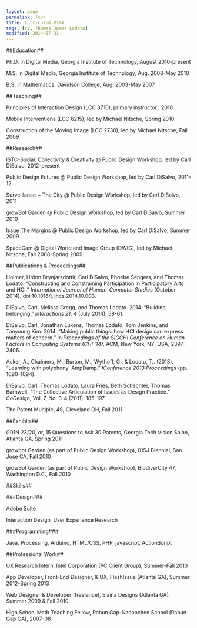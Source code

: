 ```yaml
---
layout: page
permalink: /cv/
title: Curriculum Vitæ
tags: [cv, Thomas James Lodato]
modified: 2014-07-31
---
```


##Education##

Ph.D. in Digital Media, Georgia Institute of Technology, August 2010-present

M.S. in Digital Media, Georgia Institute of Technology, Aug. 2008-May 2010

B.S. in Mathematics, Davidson College, Aug. 2003-May 2007

##Teaching##

Principles of Interaction Design (LCC 3710), primary instructor , 2010

Mobile Interventions (LCC 6215), led by Michael Nitsche, Spring 2010

Construction of the Moving Image (LCC 2730), led by Michael Nitsche, Fall 2009

##Research##

ISTC-Social: Collectivity & Creativity @ Public Design Workshop, led by Carl DiSalvo, 2012-present

Public Design Futures @ Public Design Workshop, led by Carl DiSalvo, 2011-12

Surveillance + The City @ Public Design Workshop, led by Carl DiSalvo, 2011

growBot Garden @ Public Design Workshop, led by Carl DiSalvo, Summer 2010

Issue The Margins @ Public Design Workshop, led by Carl DiSalvo, Summer 2009

SpaceCam @ Digital World and Image Group (DWIG), led by Michael Nitsche, Fall 2008-Spring 2009


##Publications & Proceedings##

Holmer, Hrönn Brynjarsdóttir, Carl DiSalvo, Phoebe Sengers, and Thomas Lodato. “Constructing and Constraining Participation in Participatory Arts and HCI.” *International Journal of Human-Computer Studies* (October 2014). doi:10.1016/j.ijhcs.2014.10.003.

DiSalvo, Carl, Melissa Gregg, and Thomas Lodato. 2014. “Building belonging.” *interactions 21*, 4 (July 2014), 58-61.

DiSalvo, Carl, Jonathan Lukens, Thomas Lodato, Tom Jenkins, and Tanyoung Kim. 2014. “Making public things: how HCI design can express matters of concern.” In *Proceedings of the SIGCHI Conference on Human Factors in Computing Systems (CHI ’14).* ACM, New York, NY, USA, 2397-2406.

Acker, A., Chalmers, M., Burton, M., Wythoff, G., & Lodato, T.. (2013). “Learning with polyphony: AmpDamp.” *IConference 2013 Proceedings* (pp. 1090-1094).

DiSalvo, Carl, Thomas Lodato, Laura Fries, Beth Schechter, Thomas Barnwell. “The Collective Articulation of Issues as Design Practice.” *CoDesign*, Vol. 7, No. 3-4 (2011): 185-197.

The Patent Multiple, 4S, Cleveland OH, Fall 2011

##Exhibits##

G01N 23/20, or, 15 Questions to Ask 30 Patents, Georgia Tech Vision Salon, Atlanta GA, Spring 2011

growbot Garden (as part of Public Design Workshop), 01SJ Biennial, San Jose CA, Fall 2010

growBot Garden (as part of Public Design Workshop), BiodiverCity 47, Washington D.C., Fall 2010

##Skills##

###Design###

Adobe Suite

Interaction Design, User Experience Research

###Programming###

Java, Processing, Arduino, HTML/CSS, PHP, javascript, ActionScript

##Professional Work##

UX Research Intern, Intel Corporation (PC Client Group), Summer-Fall 2013

App Developer, Front-End Designer, & UX, FlashIssue (Atlanta GA), Summer 2012-Spring 2013

Web Designer & Developer (freelance), Elaina Designs (Atlanta GA), Summer 2009 & Fall 2010

High School Math Teaching Fellow, Rabun Gap-Nacoochee School (Rabun Gap GA), 2007-08